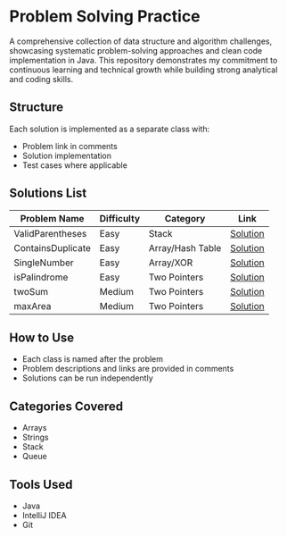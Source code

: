 # Problem Solving Practice

A comprehensive collection of data structure and algorithm challenges, showcasing systematic problem-solving approaches and clean code implementation in Java. This repository demonstrates my commitment to continuous learning and technical growth while building strong analytical and coding skills.

## Structure
Each solution is implemented as a separate class with:
- Problem link in comments
- Solution implementation
- Test cases where applicable

## Solutions List
| Problem Name | Difficulty | Category | Link |
|--------------|------------|----------|------|
| ValidParentheses | Easy | Stack | [Solution](https://github.com/islamostafa/ProblemSolving/blob/main/ValidParenthese.java) |
| ContainsDuplicate | Easy | Array/Hash Table | [Solution](https://github.com/islamostafa/ProblemSolving/blob/main/ContainsDuplicate.java) |
| SingleNumber | Easy | Array/XOR | [Solution](https://github.com/islamostafa/ProblemSolving/blob/main/SingleNumber.java) |
| isPalindrome | Easy | Two Pointers | [Solution](https://github.com/islamostafa/ProblemSolving/blob/main/isPalindrome.java) |
| twoSum | Medium | Two Pointers | [Solution]([https://github.com/islamostafa/ProblemSolving/blob/main/isPalindrome.java](https://github.com/islamostafa/ProblemSolving/blob/main/twoSum.java)) |
| maxArea  | Medium | Two Pointers | [Solution](https://github.com/islamostafa/ProblemSolving/blob/main/isPalindrome.java) |
<!-- Add more problems as you solve them -->

## How to Use
- Each class is named after the problem
- Problem descriptions and links are provided in comments
- Solutions can be run independently

## Categories Covered
- Arrays
- Strings
- Stack
- Queue
<!-- Add more categories as you solve problems -->

## Tools Used
- Java
- IntelliJ IDEA
- Git

